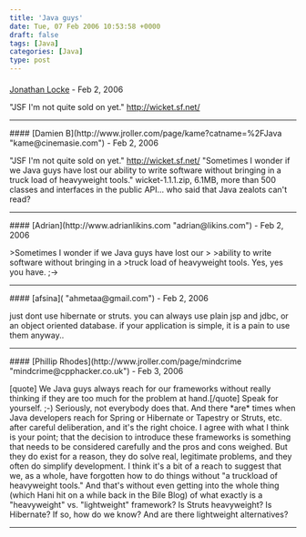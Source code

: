 ```yaml
---
title: 'Java guys'
date: Tue, 07 Feb 2006 10:53:58 +0000
draft: false
tags: [Java]
categories: [Java]
type: post
---
```



#### 
[Jonathan Locke]( "jonl@muppetlabs.com") - <time datetime="2006-02-07 12:21:15">Feb 2, 2006</time>

"JSF I'm not quite sold on yet." http://wicket.sf.net/
<hr />
#### 
[Damien B](http://www.jroller.com/page/kame?catname=%2FJava "kame@cinemasie.com") - <time datetime="2006-02-07 14:11:00">Feb 2, 2006</time>

"JSF I'm not quite sold on yet." http://wicket.sf.net/ "Sometimes I wonder if we Java guys have lost our ability to write software without bringing in a truck load of heavyweight tools." wicket-1.1.1.zip, 6.1MB, more than 500 classes and interfaces in the public API... who said that Java zealots can't read?
<hr />
#### 
[Adrian](http://www.adrianlikins.com "adrian@likins.com") - <time datetime="2006-02-07 14:41:23">Feb 2, 2006</time>

\>Sometimes I wonder if we Java guys have lost our > >ability to write software without bringing in a >truck load of heavyweight tools. Yes, yes you have. ;->
<hr />
#### 
[afsina]( "ahmetaa@gmail.com") - <time datetime="2006-02-07 21:29:54">Feb 2, 2006</time>

just dont use hibernate or struts. you can always use plain jsp and jdbc, or an object oriented database. if your application is simple, it is a pain to use them anyway..
<hr />
#### 
[Phillip Rhodes](http://www.jroller.com/page/mindcrime "mindcrime@cpphacker.co.uk") - <time datetime="2006-02-08 10:27:28">Feb 3, 2006</time>

\[quote\] We Java guys always reach for our frameworks without really thinking if they are too much for the problem at hand.\[/quote\] Speak for yourself. ;-) Seriously, not everybody does that. And there \*are\* times when Java developers reach for Spring or Hibernate or Tapestry or Struts, etc. after careful deliberation, and it's the right choice. I agree with what I think is your point; that the decision to introduce these frameworks is something that needs to be considered carefully and the pros and cons weighed. But they do exist for a reason, they do solve real, legitimate problems, and they often do simplify development. I think it's a bit of a reach to suggest that we, as a whole, have forgotten how to do things without "a truckload of heavyweight tools." And that's without even getting into the whole thing (which Hani hit on a while back in the Bile Blog) of what exactly is a "heavyweight" vs. "lightweight" framework? Is Struts heavyweight? Is Hibernate? If so, how do we know? And are there lightweight alternatives?
<hr />
